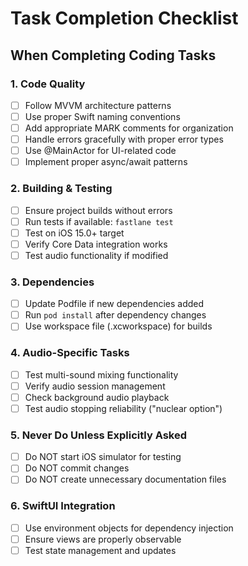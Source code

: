 # Task Completion Checklist

## When Completing Coding Tasks

### 1. Code Quality
- [ ] Follow MVVM architecture patterns
- [ ] Use proper Swift naming conventions
- [ ] Add appropriate MARK comments for organization
- [ ] Handle errors gracefully with proper error types
- [ ] Use @MainActor for UI-related code
- [ ] Implement proper async/await patterns

### 2. Building & Testing
- [ ] Ensure project builds without errors
- [ ] Run tests if available: `fastlane test`
- [ ] Test on iOS 15.0+ target
- [ ] Verify Core Data integration works
- [ ] Test audio functionality if modified

### 3. Dependencies
- [ ] Update Podfile if new dependencies added
- [ ] Run `pod install` after dependency changes
- [ ] Use workspace file (.xcworkspace) for builds

### 4. Audio-Specific Tasks
- [ ] Test multi-sound mixing functionality
- [ ] Verify audio session management
- [ ] Check background audio playback
- [ ] Test audio stopping reliability ("nuclear option")

### 5. Never Do Unless Explicitly Asked
- [ ] Do NOT start iOS simulator for testing
- [ ] Do NOT commit changes
- [ ] Do NOT create unnecessary documentation files

### 6. SwiftUI Integration
- [ ] Use environment objects for dependency injection
- [ ] Ensure views are properly observable
- [ ] Test state management and updates